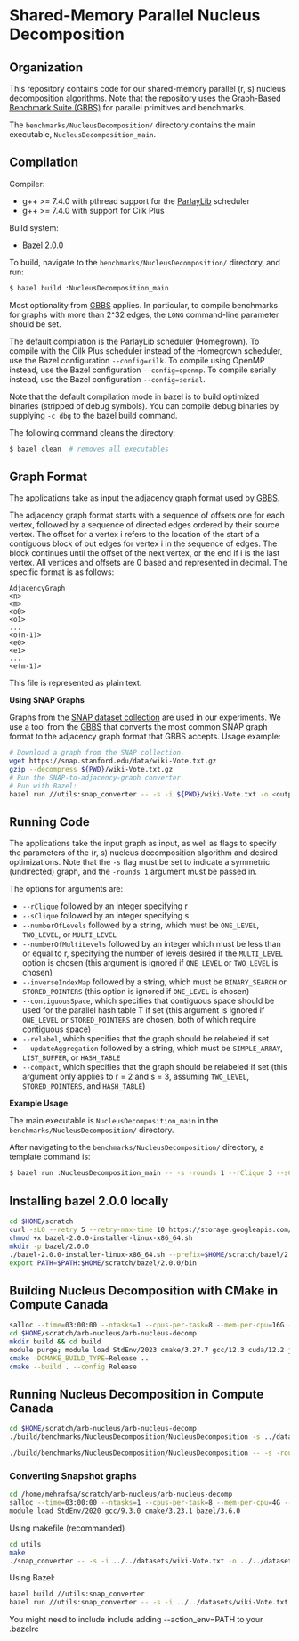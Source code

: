 # Shared-Memory Parallel Nucleus Decomposition

Organization
--------

This repository contains code for our shared-memory parallel (r, s)
nucleus decomposition algorithms. Note
that the repository uses the
[Graph-Based Benchmark Suite (GBBS)](https://github.com/ParAlg/gbbs)
for parallel primitives and benchmarks.

The `benchmarks/NucleusDecomposition/` directory contains the main executable, 
`NucleusDecomposition_main`.


Compilation
--------

Compiler:
* g++ &gt;= 7.4.0 with pthread support for the [ParlayLib](https://github.com/cmuparlay/parlaylib) scheduler
* g++ &gt;= 7.4.0 with support for Cilk Plus


Build system:
* [Bazel](https:://bazel.build) 2.0.0

To build, navigate to the `benchmarks/NucleusDecomposition/` directory, and run:
```sh
$ bazel build :NucleusDecomposition_main
```

Most optionality from [GBBS](https://github.com/ParAlg/gbbs)
applies. In particular, to compile benchmarks for graphs with
more than 2^32 edges, the `LONG` command-line parameter should be set.

The default compilation is the ParlayLib scheduler (Homegrown).
To compile with the Cilk Plus scheduler instead of the Homegrown scheduler, use
the Bazel configuration `--config=cilk`. To compile using OpenMP instead, use
the Bazel configuration `--config=openmp`. To compile serially instead, use the
Bazel configuration `--config=serial`.

Note that the default compilation mode in bazel is to build optimized binaries
(stripped of debug symbols). You can compile debug binaries by supplying `-c
dbg` to the bazel build command.

The following command cleans the directory:
```sh
$ bazel clean  # removes all executables
```

Graph Format
-------

The applications take as input the adjacency graph format used by
[GBBS](https://github.com/ParAlg/gbbs).

The adjacency graph format starts with a sequence of offsets one for each
vertex, followed by a sequence of directed edges ordered by their source vertex.
The offset for a vertex i refers to the location of the start of a contiguous
block of out edges for vertex i in the sequence of edges. The block continues
until the offset of the next vertex, or the end if i is the last vertex. All
vertices and offsets are 0 based and represented in decimal. The specific format
is as follows:

```
AdjacencyGraph
<n>
<m>
<o0>
<o1>
...
<o(n-1)>
<e0>
<e1>
...
<e(m-1)>
```

This file is represented as plain text.

**Using SNAP Graphs**

Graphs from the [SNAP dataset
collection](https://snap.stanford.edu/data/index.html) are used in our experiments. 
We use a tool from the [GBBS](https://github.com/ParAlg/gbbs) 
that converts the most common SNAP
graph format to the adjacency graph format that GBBS accepts. Usage example:
```sh
# Download a graph from the SNAP collection.
wget https://snap.stanford.edu/data/wiki-Vote.txt.gz
gzip --decompress ${PWD}/wiki-Vote.txt.gz
# Run the SNAP-to-adjacency-graph converter.
# Run with Bazel:
bazel run //utils:snap_converter -- -s -i ${PWD}/wiki-Vote.txt -o <output file>
```


Running Code
-------
The applications take the input graph as input, as well as flags to specify
the parameters of the (r, s) nucleus decomposition algorithm and desired 
optimizations. Note that the `-s` flag must be set to indicate a symmetric 
(undirected) graph, and the `-rounds 1` argument must be passed in.

The options for arguments are:
* `--rClique` followed by an integer specifying r
* `--sClique` followed by an integer specifying s
* `--numberOfLevels` followed by a string, which must be `ONE_LEVEL`, `TWO_LEVEL`, or `MULTI_LEVEL`
* `--numberOfMultiLevels` followed by an integer which must be less than or equal to r, specifying 
the number of levels desired if the `MULTI_LEVEL` option is chosen (this argument is ignored 
if `ONE_LEVEL` or `TWO_LEVEL` is chosen)
* `--inverseIndexMap` followed by a string, which must be `BINARY_SEARCH` or `STORED_POINTERS` (this option 
is ignored if `ONE_LEVEL` is chosen)
* `--contiguousSpace`, which specifies that contiguous space should be used for the 
parallel hash table T if set (this argument is ignored if `ONE_LEVEL` or `STORED_POINTERS`
are chosen, both of which require contiguous space)
* `--relabel`, which specifies that the graph should be relabeled if set
* `--updateAggregation` followed by a string, which must be `SIMPLE_ARRAY`, 
`LIST_BUFFER`, or `HASH_TABLE`
* `--compact`, which specifies that the graph should be relabeled if set (this argument
only applies to r = 2 and s = 3, assuming `TWO_LEVEL`, `STORED_POINTERS`, and `HASH_TABLE`)

**Example Usage**

The main executable is `NucleusDecomposition_main` in the `benchmarks/NucleusDecomposition/` directory.

After navigating to the `benchmarks/NucleusDecomposition/` directory, a template command is:

```sh
$ bazel run :NucleusDecomposition_main -- -s -rounds 1 --rClique 3 --sClique 4 --numberOfLevels TWO_LEVEL --inverseIndexMap STORED_POINTERS --relabel --updateAggregation LIST_BUFFER </path/to/input/graph>
```

## Installing bazel 2.0.0 locally
    
```bash
cd $HOME/scratch
curl -sLO --retry 5 --retry-max-time 10 https://storage.googleapis.com/bazel/2.0.0/release/bazel-2.0.0-installer-linux-x86_64.sh
chmod +x bazel-2.0.0-installer-linux-x86_64.sh
mkdir -p bazel/2.0.0
./bazel-2.0.0-installer-linux-x86_64.sh --prefix=$HOME/scratch/bazel/2.0.0
export PATH=$PATH:$HOME/scratch/bazel/2.0.0/bin
```

## Building Nucleus Decomposition with CMake in Compute Canada

```bash
salloc --time=03:00:00 --ntasks=1 --cpus-per-task=8 --mem-per-cpu=16G --gres=gpu:1 --account=def-thomo
cd $HOME/scratch/arb-nucleus/arb-nucleus-decomp
mkdir build && cd build
module purge; module load StdEnv/2023 cmake/3.27.7 gcc/12.3 cuda/12.2 java/17.0.6 python/3.11.5
cmake -DCMAKE_BUILD_TYPE=Release ..
cmake --build . --config Release
```

## Running Nucleus Decomposition in Compute Canada

```bash
cd $HOME/scratch/arb-nucleus/arb-nucleus-decomp
./build/benchmarks/NucleusDecomposition/NucleusDecomposition -s ../datasets/wiki-Vote.adj

./build/benchmarks/NucleusDecomposition/NucleusDecomposition -- -s -rounds 1 --rClique 3 --sClique 4 --numberOfLevels TWO_LEVEL --inverseIndexMap STORED_POINTERS --relabel --updateAggregation LIST_BUFFER ../datasets/wiki-Vote.adj 
```

### Converting Snapshot graphs

```bash
cd /home/mehrafsa/scratch/arb-nucleus/arb-nucleus-decomp
salloc --time=03:00:00 --ntasks=1 --cpus-per-task=8 --mem-per-cpu=4G --account=def-thomo
module load StdEnv/2020 gcc/9.3.0 cmake/3.23.1 bazel/3.6.0
```
Using makefile (recommanded)
```bash
cd utils
make
./snap_converter -- -s -i ../../datasets/wiki-Vote.txt -o ../../datasets/wiki-Vote.adj
```


Using Bazel:
```bash
bazel build //utils:snap_converter
bazel run //utils:snap_converter -- -s -i ../../datasets/wiki-Vote.txt -o ../../datasets/wiki-Vote.adj
```
You might need to include include adding --action_env=PATH to your .bazelrc
